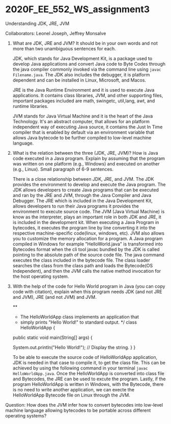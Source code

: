 # 2020F_EE_552_WS_assignment3
Understanding JDK, JRE, JVM

Collaborators: Leonel Joseph, Jeffrey Monsalve
 

1. What are JDK, JRE and JVM? It should be in your own words and not more than two unambiguous sentences for each.

   JDK, which stands for Java Development Kit, is a package used to develop Java applications and convert Java code to Byte Codes through the java compiler commonly invoked via the command line using `javac Filename.java`. The JDK also includes the debugger, it is platform dependent and can be installed in Linux, Microsoft, and Macos. 

   
   JRE is the Java Runtime Environment and it is used to execute Java applications. It contains class libraries, JVM, and other supporting files, important packages included are math, swingetc, util,lang, awt, and runtime libraries. 

    JVM stands for Java Virtual Machine and it is the heart of the Java Technology. It's an abstract computer, that allows for an platform independent way of executing Java source, it contains the Just In Time compiler that is enabled by default via an environment variable that allows Java bytecode to be further compiled to low-level machine language.


2. What is the relation between the three (JDK, JRE, JVM)? How is Java code executed in a Java program. Explain by assuming that the program was written on one platform (e.g., Windows) and executed on another (e.g., Linux). Small paragraph of 6-9 sentences.
    
    There is a close relationship between JDK, JRE, and JVM. The JDK provides the environment to develop and execute the Java program. The JDK allows developers to create Java programs that can be executed and ran by the JRE and JVM, through the Java Compiler and Java Debugger. The JRE which is included in the Java Development Kit, allows developers to run their Java programs it provides the environment to execute source code. The JVM (Java Virtual Machine) is know as the interpreter, plays an important role in both JDK and JRE, it is included in the development kit. When executing a Java Program in bytecodes, it executes the program line by line converting it into the respective machine-specific code(linux, windows, etc). JVM also allows you to customize the memory allocation for a program. A Java program compiled in Windows for example "HelloWorld.java" is transformed into Bytecodes format when the cli tool javac bundled by the JDK is called pointing to the absolute path of the source code file. The java command executes the class included in the bytecode file. The class loader searches the class from the class path and loads the Bytecode(OS Independent), and then the JVM calls the native method invocation for the host operating system.
  
      

3. With the help of the code for Hello World program in Java (you can copy code with citation), explain when this program needs JDK (and not JRE and JVM), JRE (and not JVM) and JVM.

     **
    * The HelloWorldApp class implements an application that
    * simply prints "Hello World!" to standard output.
    */
    class HelloWorldApp {

    public static void main(String[] args) {

    System.out.println("Hello World!"); // Display the string.
        }
     }

    To be able to execute the source code of HelloWorldApp application, JDK is needed in that case to compile it, to get the class file. This can be achieved by using the following command in your terminal `javac HelloWorldApp.java`. Once the HelloWorldApp is converted into class file and Bytecodes, the JRE can be used to excute the program. Lastly, if the program HelloWorldApp is written in Windows, with the Bytecode, there is no need to write another application, we can execte the HelloWorldApp Bytecode file on Linux through the JVM. 


Question: How does the JVM infer how to convert bytecodes into low-level machine language allowing bytecodes to be portable across different operating systems? 
